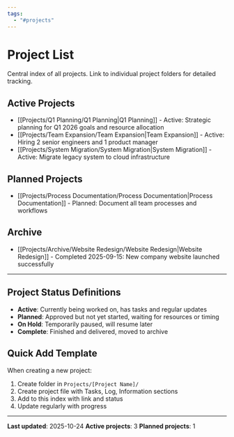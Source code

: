 ```yaml
---
tags:
  - "#projects"
---
```

# Project List

Central index of all projects. Link to individual project folders for detailed tracking.

## Active Projects

- [[Projects/Q1 Planning/Q1 Planning|Q1 Planning]] - Active: Strategic planning for Q1 2026 goals and resource allocation
- [[Projects/Team Expansion/Team Expansion|Team Expansion]] - Active: Hiring 2 senior engineers and 1 product manager
- [[Projects/System Migration/System Migration|System Migration]] - Active: Migrate legacy system to cloud infrastructure

## Planned Projects

- [[Projects/Process Documentation/Process Documentation|Process Documentation]] - Planned: Document all team processes and workflows

## Archive

- [[Projects/Archive/Website Redesign/Website Redesign|Website Redesign]] - Completed 2025-09-15: New company website launched successfully

---

## Project Status Definitions

- **Active**: Currently being worked on, has tasks and regular updates
- **Planned**: Approved but not yet started, waiting for resources or timing
- **On Hold**: Temporarily paused, will resume later
- **Complete**: Finished and delivered, moved to archive

## Quick Add Template

When creating a new project:
1. Create folder in `Projects/[Project Name]/`
2. Create project file with Tasks, Log, Information sections
3. Add to this index with link and status
4. Update regularly with progress

---

**Last updated**: 2025-10-24
**Active projects**: 3
**Planned projects**: 1

